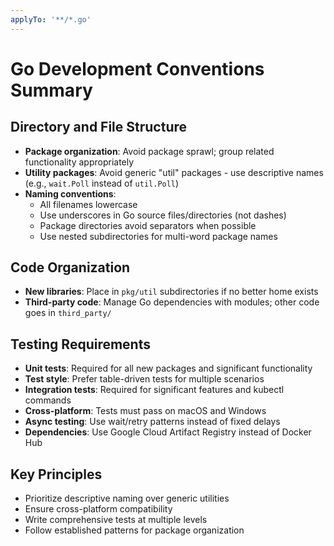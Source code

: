 ```yaml
---
applyTo: '**/*.go'
---
```

# Go Development Conventions Summary

## Directory and File Structure
- **Package organization**: Avoid package sprawl; group related functionality appropriately
- **Utility packages**: Avoid generic "util" packages - use descriptive names (e.g., `wait.Poll` instead of `util.Poll`)
- **Naming conventions**: 
  - All filenames lowercase
  - Use underscores in Go source files/directories (not dashes)
  - Package directories avoid separators when possible
  - Use nested subdirectories for multi-word package names

## Code Organization
- **New libraries**: Place in `pkg/util` subdirectories if no better home exists
- **Third-party code**: Manage Go dependencies with modules; other code goes in `third_party/`

## Testing Requirements
- **Unit tests**: Required for all new packages and significant functionality
- **Test style**: Prefer table-driven tests for multiple scenarios
- **Integration tests**: Required for significant features and kubectl commands
- **Cross-platform**: Tests must pass on macOS and Windows
- **Async testing**: Use wait/retry patterns instead of fixed delays
- **Dependencies**: Use Google Cloud Artifact Registry instead of Docker Hub

## Key Principles
- Prioritize descriptive naming over generic utilities
- Ensure cross-platform compatibility
- Write comprehensive tests at multiple levels
- Follow established patterns for package organization
